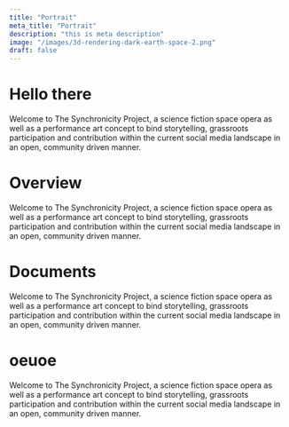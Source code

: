 ```yaml
---
title: "Portrait"
meta_title: "Portrait"
description: "this is meta description"
image: "/images/3d-rendering-dark-earth-space-2.png"
draft: false
---
```


# Hello there

Welcome to The Synchronicity Project, a science fiction space opera as well as a performance art concept to bind storytelling, grassroots participation and contribution within the current social media landscape in an open, community driven manner.

# Overview

Welcome to The Synchronicity Project, a science fiction space opera as well as a performance art concept to bind storytelling, grassroots participation and contribution within the current social media landscape in an open, community driven manner.

# Documents

Welcome to The Synchronicity Project, a science fiction space opera as well as a performance art concept to bind storytelling, grassroots participation and contribution within the current social media landscape in an open, community driven manner.


# oeuoe

Welcome to The Synchronicity Project, a science fiction space opera as well as a performance art concept to bind storytelling, grassroots participation and contribution within the current social media landscape in an open, community driven manner.
